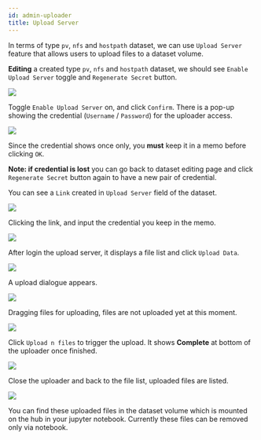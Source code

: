 ```yaml
---
id: admin-uploader
title: Upload Server
---
```


In terms of type `pv`, `nfs` and `hostpath` dataset, we can use `Upload Server` feature that allows users to upload files to a dataset volume.

**Editing** a created type `pv`, `nfs` and `hostpath` dataset, we should see `Enable Upload Server` toggle and `Regenerate Secret` button.

![](assets/dataset_pv_v2_upload_server.png)

Toggle `Enable Upload Server` on, and click `Confirm`. There is a pop-up showing the credential (`Username` / `Password`) for the uploader access.

![](assets/dataset_pv_v2_credential.png)

Since the credential shows once only, you **must** keep it in a memo before clicking `OK`.

**Note: if credential is lost**
you can go back to dataset editing page and click `Regenerate Secret` button again to have a new pair of credential.

You can see a `Link` created in `Upload Server` field of the dataset.

![](assets/dataset_pv_v2_upload_server_enable.png)

Clicking the link, and input the credential you keep in the memo.

![](assets/dataset_pv_v2_upload_server_login2.png)

After login the upload server, it displays a file list and click `Upload Data`.

![](assets/dataset_pv_v2_file_manager_upload.png)

A upload dialogue appears.

![](assets/dataset_pv_v2_upload_dialogue.png)

Dragging files for uploading, files are not uploaded yet at this moment.

![](assets/dataset_pv_v2_drag_file.png)

Click `Upload n files` to trigger the upload. It shows **Complete** at bottom of the uploader once finished.

![](assets/dataset_pv_v2_upload_button.png)

Close the uploader and back to the file list, uploaded files are listed.

![](assets/dataset_pv_v2_file_uploaded.png)

You can find these uploaded files in the dataset volume which is mounted on the hub in your jupyter notebook. Currently these files can be removed only via notebook.